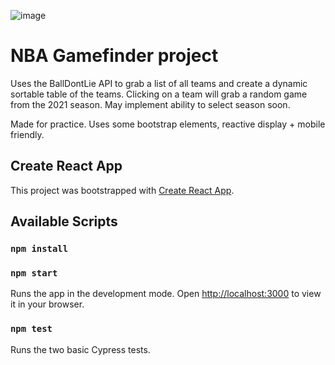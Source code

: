 ![image](https://user-images.githubusercontent.com/63132397/162613296-740da611-d5e6-452c-84b3-153020f28957.png)


# NBA Gamefinder project

Uses the BallDontLie API to grab a list of all teams and create a dynamic sortable table of the teams. Clicking on a team will grab a random game from the 2021 season. May implement ability to select season soon.

Made for practice. Uses some bootstrap elements, reactive display + mobile friendly.



## Create React App

This project was bootstrapped with [Create React App](https://github.com/facebook/create-react-app).

## Available Scripts

### `npm install`
### `npm start`

Runs the app in the development mode.
Open [http://localhost:3000](http://localhost:3000) to view it in your browser.

### `npm test`

Runs the two basic Cypress tests.
